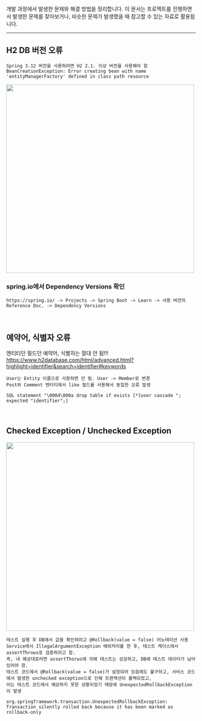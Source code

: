 개발 과정에서 발생한 문제와 해결 방법을 정리합니다.
이 문서는 프로젝트를 진행하면서 발생한 문제를 찾아보거나, 비슷한 문제가 발생했을 때 참고할 수 있는 자료로 활용됩니다.

---

## H2 DB 버전 오류

    Spring 3.12 버전을 사용하려면 H2 2.1. 이상 버전을 사용해야 함
    BeanCreationException: Error creating bean with name 'entityManagerFactory' defined in class path resource
<img src="https://github.com/JeongKiSeong/springboot-community/assets/80134129/b2eeaf71-8bc4-459c-bb10-5378bffdfa82" width="500" alt=""/>
<br> 

### spring.io에서 Dependency Versions 확인
    https://spring.io/ -> Projects -> Spring Boot -> Learn -> 사용 버전의 Reference Doc. -> Dependency Versions
<br>

## 예약어, 식별자 오류
엔티티던 필드던 예약어, 식별자는 절대 안 됨!!!  
https://www.h2database.com/html/advanced.html?highlight=identifier&search=identifier#keywords

    User는 Entity 이름으로 사용하면 안 됨. User -> Member로 변경
    Post와 Comment 엔티티에서 like 필드를 사용해서 동일한 오류 발생
    
    SQL statement "\000d\000a drop table if exists [*]user cascade "; expected "identifier";]
<br>

## Checked Exception / Unchecked Exception
<img src="https://github.com/JungKiSung1012/springboot-community/assets/80134129/2c528196-32ed-4e94-a652-1ed37fd52cca" width="500" alt="">

    테스트 실행 후 DB에서 값을 확인하려고 @Rollback(value = false) 어노테이션 사용
    Service에서 IllegalArgumentException 예외처리를 한 후, 테스트 케이스에서 assertThrows로 검증하려고 함.
    즉, 내 예상대로라면 assertThorws에 의해 테스트는 성공하고, DB에 테스트 데이터가 남아 있어야 함.
    테스트 코드에서 @Rollback(value = false)가 설정되어 있음에도 불구하고, 서비스 코드에서 발생한 unchecked exception으로 인해 트랜잭션이 롤백되었고,
    이는 테스트 코드에서 예상하지 못한 상황이었기 때문에 UnexpectedRollbackException이 발생
    
    org.springframework.transaction.UnexpectedRollbackException: Transaction silently rolled back because it has been marked as rollback-only

<br>


